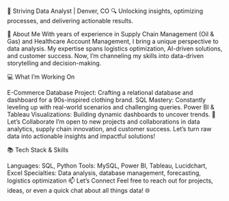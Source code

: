 🎯 Striving Data Analyst | Denver, CO
🔍 Unlocking insights, optimizing processes, and delivering actionable results.

🌟 About Me
With years of experience in Supply Chain Management (Oil & Gas) and Healthcare Account Management, I bring a unique perspective to data analysis. My expertise spans logistics optimization, AI-driven solutions, and customer success. Now, I’m channeling my skills into data-driven storytelling and decision-making.

💻 What I’m Working On

E-Commerce Database Project: Crafting a relational database and dashboard for a 90s-inspired clothing brand.
SQL Mastery: Constantly leveling up with real-world scenarios and challenging queries.
Power BI & Tableau Visualizations: Building dynamic dashboards to uncover trends.
🤝 Let’s Collaborate
I’m open to new projects and collaborations in data analytics, supply chain innovation, and customer success. Let’s turn raw data into actionable insights and impactful solutions!

📚 Tech Stack & Skills

Languages: SQL, Python
Tools: MySQL, Power BI, Tableau, Lucidchart, Excel
Specialties: Data analysis, database management, forecasting, logistics optimization
📫 Let’s Connect
Feel free to reach out for projects, ideas, or even a quick chat about all things data! 🌐
